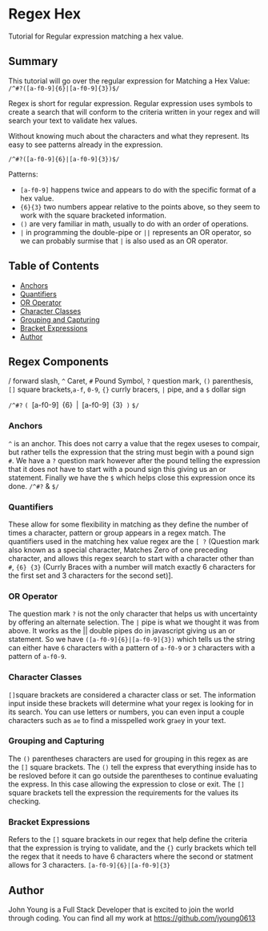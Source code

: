 # Regex Hex

Tutorial for Regular expression matching a hex value.

## Summary

This tutorial will go over the regular expression for Matching a Hex Value:  `/^#?([a-f0-9]{6}|[a-f0-9]{3})$/`

Regex is short for regular expression.  Regular expression uses symbols to create a search that will conform to the criteria written in your regex and will search your text to validate hex values.

Without knowing much about the characters and what they represent.  Its easy to see patterns already in the expression.

`/^#?([a-f0-9]{6}|[a-f0-9]{3})$/`

Patterns:
- `[a-f0-9]` happens twice and appears to do with the specific format of a hex value.
- `{6}{3}` two numbers appear relative to the points above, so they seem to work with the square bracketed information.
- `()` are very familiar in math, usually to do with an order of operations.
- `|` in programming the double-pipe or `||` represents an OR operator, so we can probably surmise that `|` is also used as an OR operator.

## Table of Contents

- [Anchors](#anchors)
- [Quantifiers](#quantifiers)
- [OR Operator](#or-operator)
- [Character Classes](#character-classes)
- [Grouping and Capturing](#grouping-and-capturing)
- [Bracket Expressions](#bracket-expressions)
- [Author](#author)


## Regex Components

/ forward slash, `^` Caret, `#` Pound Symbol, `?` question mark, `()` parenthesis, `[]` square brackets,`a-f`, `0-9`, `{}` currly bracers, `|` pipe, and a `$` dollar sign

`/^#?` `( `[a-f0-9]` `{6}` `|` `[a-f0-9]` `{3}` )` `$/`

### Anchors
`^` is an anchor.  This does not carry a value that the regex useses to compair, but rather tells the expression that the string must begin with a pound sign `#`.  We have a `?` question mark however after the pound telling the expression that it does not have to start with a pound sign this giving us an or statement. Finally we have the `$` which helps close this expression once its done.  `/^#?` & `$/`

### Quantifiers
These allow for some flexibility in matching as they define the number of times a character, pattern or group appears in a regex match.  The quantifiers used in the matching hex value regex are the `[ ?` (Question mark also known as a special character, Matches Zero of one preceding character, and allows this regex search to start with a character other than `#`, `{6} {3}` (Currly Braces with a number will match exactly 6 characters for the first set and 3 characters for the second set)].

### OR Operator
The question mark `?` is not the only character that helps us with uncertainty by offering an alternate selection.  The `|` pipe is what we thought it was from above. It works as the || double pipes do in javascript giving us an or statement. So we have `([a-f0-9]{6}|[a-f0-9]{3})` which tells us the string can either have `6` characters with a pattern of `a-f0-9` or `3` characters with a pattern of `a-f0-9`.

### Character Classes
`[]`square brackets are considered a character class or set.  The information input inside these brackets will determine what your regex is looking for in its search.  You can use letters or numbers, you can even input a couple characters such as `ae` to find a misspelled work gr`ae`y in your text.

### Grouping and Capturing
The `()` parentheses characters are used for grouping in this regex as are the `[]` square brackets.  The `()` tell the express that everything inside has to be resloved before it can go outside the parentheses to continue evaluating the express.  In this case allowing the expression to close or exit.  The `[]` square brackets tell the expression the requirements for the values its checking. 

### Bracket Expressions
Refers to the `[]` square brackets in our regex that help define the criteria that the expression is trying to validate, and the `{}` curly brackets which tell the regex that it needs to have 6 characters where the second or statment allows for 3 characters.  `[a-f0-9]{6}|[a-f0-9]{3}` 

## Author
John Young is a Full Stack Developer that is excited to join the world through coding.  You can find all my work at https://github.com/jyoung0613